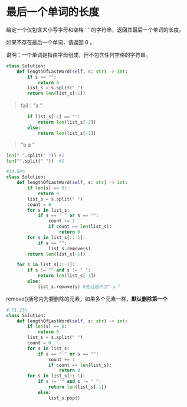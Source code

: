 # 最后一个单词的长度

给定一个仅包含大小写字母和空格 ' ' 的字符串，返回其最后一个单词的长度。

如果不存在最后一个单词，请返回 0 。

说明：一个单词是指由字母组成，但不包含任何空格的字符串。

```python
class Solution:
    def lengthOfLastWord(self, s: str) -> int:
        if s == "":
            return 0
        list_s = s.split(" ")
        return len(list_s[-1])
```

> fail："a "

```python
        if list_s[-1] == "":
            return len(list_s[-2])
        else:
            return len(list_s[-1])
```

> "b   a    "

```python
len(" ".split(" ")) #2
len("".split(" "))  #1
```



```python
#34.59%
class Solution:
    def lengthOfLastWord(self, s: str) -> int:
        if len(s) == 0:
            return 0
        list_s = s.split(" ")
        count = 0
        for s in list_s:
            if s == " " or s == "":
                count += 1
                if count == len(list_s):
                    return 0
        for s in list_s[::-1]:
            if s == "":
                list_s.remove(s)
        return len(list_s[-1])
```



```python
    for s in list_s[::-1]:
        if s != "" and s != " ":
            return len(list_s[-1])
        else:
            list_s.remove(s) #死活通不过“ a ”
```

remove()括号内为要删除的元素，如果多个元素一样，**默认删除第一个**

```python
# 71.23%
class Solution:
    def lengthOfLastWord(self, s: str) -> int:
        if len(s) == 0:
            return 0
        list_s = s.split(" ")
        count = 0
        for s in list_s:
            if s == " " or s == "":
                count += 1
                if count == len(list_s):
                    return 0
        for s in list_s[::-1]:
            if s != "" and s != " ":
                return len(list_s[-1])
            else:
                list_s.pop()
```

